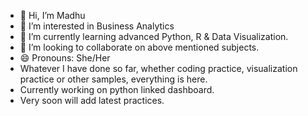 - 👋 Hi, I’m Madhu
- 👀 I’m interested in Business Analytics
- 🌱 I’m currently learning advanced Python, R & Data Visualization. 
- 💞️ I’m looking to collaborate on above mentioned subjects. 
- 😄 Pronouns: She/Her
-  Whatever I have done so far, whether coding practice, visualization practice or other samples, everything is here.
-  Currently working on python linked dashboard.
-  Very soon will add latest practices.

 

<!---
Madhu-g24/Madhu-g24 is a ✨ special ✨ repository because its `README.md` (this file) appears on your GitHub profile.
You can click the Preview link to take a look at your changes.
--->
